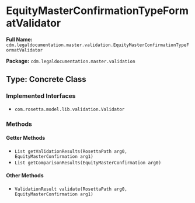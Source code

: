 # EquityMasterConfirmationTypeFormatValidator

**Full Name:** `cdm.legaldocumentation.master.validation.EquityMasterConfirmationTypeFormatValidator`

**Package:** `cdm.legaldocumentation.master.validation`

## Type: Concrete Class

### Implemented Interfaces

- `com.rosetta.model.lib.validation.Validator`

### Methods

#### Getter Methods

- `List getValidationResults(RosettaPath arg0, EquityMasterConfirmation arg1)`
- `List getComparisonResults(EquityMasterConfirmation arg0)`

#### Other Methods

- `ValidationResult validate(RosettaPath arg0, EquityMasterConfirmation arg1)`

